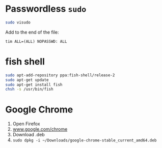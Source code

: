 # Passwordless `sudo`
```bash
sudo visudo
```
Add to the end of the file:
```
tim ALL=(ALL) NOPASSWD: ALL
```

# fish shell
```bash
sudo apt-add-repository ppa:fish-shell/release-2
sudo apt-get update
sudo apt-get install fish
chsh -s /usr/bin/fish
```

# Google Chrome
1. Open Firefox
2. www.google.com/chrome
3. Download .deb
4. `sudo dpkg -i ~/Downloads/google-chrome-stable_current_amd64.deb`
